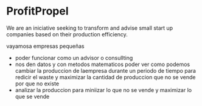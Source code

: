 # ProfitPropel

We are an iniciative seeking to transform and advise small start up companies based on their production efficiency. 

vayamosa empresas pequeñas
- poder funcionar como un advisor o consullting
- nos den datos y con metodos matematicos poder ver como podemos cambiar la produccion de laempresa durante un periodo de tiempo para redicir el waste y maximizar la cantidad de produccion que no se vende por que no existe
- analizar la produccion para miniizar lo que no se vende y maximizar lo que se vende
